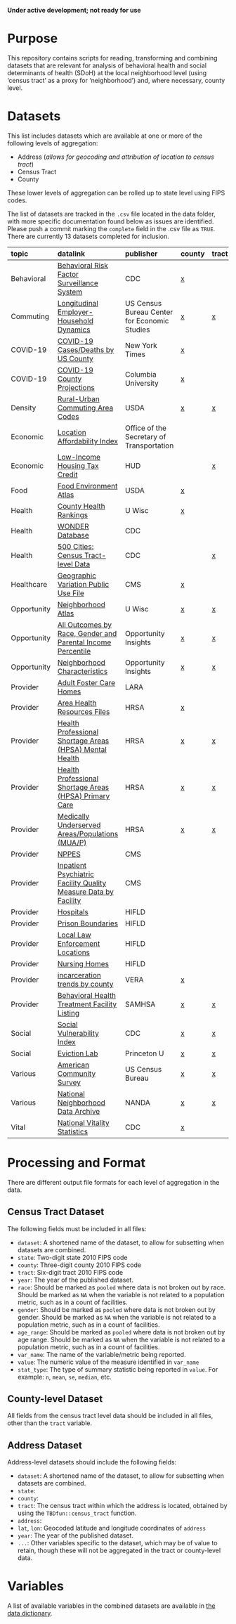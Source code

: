 **Under active development; not ready for use**

Purpose
=======

This repository contains scripts for reading, transforming and combining
datasets that are relevant for analysis of behavioral health and social
determinants of health (SDoH) at the local neighborhood level (using
‘census tract’ as a proxy for ‘neighborhood’) and, where necessary,
county level.

Datasets
========

This list includes datasets which are available at one or more of the
following levels of aggregation:

-   Address (*allows for geocoding and attribution of location to census
    tract*)
-   Census Tract
-   County

These lower levels of aggregation can be rolled up to state level using
FIPS codes.

The list of datasets are tracked in the `.csv` file located in the data
folder, with more specific documentation found below as issues are
identified. Please push a commit marking the `complete` field in the
.csv file as `TRUE`. There are currently 13 datasets completed for
inclusion.

| topic       | datalink                                                                                                                                                            | publisher                                    | county                                                                                             | tract                                                                                | address                                                                                                                                    |
|:------------|:--------------------------------------------------------------------------------------------------------------------------------------------------------------------|:---------------------------------------------|:---------------------------------------------------------------------------------------------------|:-------------------------------------------------------------------------------------|:-------------------------------------------------------------------------------------------------------------------------------------------|
| Behavioral  | [Behavioral Risk Factor Surveillance System](https://www.cdc.gov/brfss/annual_data/annual_2018.html)                                                                | CDC                                          | [x](x)                                                                                             |                                                                                      |                                                                                                                                            |
| Commuting   | [Longitudinal Employer-Household Dynamics](https://lehd.ces.census.gov/data/lodes/LODES7/LODESTechDoc7.4.pdf)                                                       | US Census Bureau Center for Economic Studies | [x](x)                                                                                             | [x](x)                                                                               |                                                                                                                                            |
| COVID-19    | [COVID-19 Cases/Deaths by US County](https://github.com/nytimes/covid-19-data)                                                                                      | New York Times                               | [x](https://raw.githubusercontent.com/nytimes/covid-19-data/master/us-counties.csv)                |                                                                                      |                                                                                                                                            |
| COVID-19    | [COVID-19 County Projections](https://github.com/SenPei-CU/COVID-19_US_Projection)                                                                                  | Columbia University                          | [x](x)                                                                                             |                                                                                      |                                                                                                                                            |
| Density     | [Rural-Urban Commuting Area Codes](https://www.ers.usda.gov/webdocs/DataFiles/53241/ruca2010revised.xlsx?v=8632.5)                                                  | USDA                                         | [x](x)                                                                                             | [x](x)                                                                               |                                                                                                                                            |
| Economic    | [Location Affordability Index](https://catalog.data.gov/dataset/location-affordability-index-all-census-counties)                                                   | Office of the Secretary of Transportation    |                                                                                                    |                                                                                      |                                                                                                                                            |
| Economic    | [Low-Income Housing Tax Credit](https://www.huduser.gov/portal/datasets/qct.html)                                                                                   | HUD                                          |                                                                                                    | [x](x)                                                                               |                                                                                                                                            |
| Food        | [Food Environment Atlas](https://www.ers.usda.gov/data-products/food-environment-atlas/data-access-and-documentation-downloads.aspx#.VEXQQPnF-mE)                   | USDA                                         | [x](x)                                                                                             |                                                                                      |                                                                                                                                            |
| Health      | [County Health Rankings](https://www.countyhealthrankings.org/explore-health-rankings/measures-data-sources/2020-measures)                                          | U Wisc                                       | [x](https://www.countyhealthrankings.org/sites/default/files/media/document/analytic_data2020.csv) |                                                                                      |                                                                                                                                            |
| Health      | [WONDER Database](https://wonder.cdc.gov/wonder/help/WONDER-API.html)                                                                                               | CDC                                          |                                                                                                    |                                                                                      |                                                                                                                                            |
| Health      | [500 Cities: Census Tract-level Data](https://www.opendatanetwork.com/dataset/chronicdata.cdc.gov/kucs-wizg)                                                        | CDC                                          |                                                                                                    | [x](x)                                                                               |                                                                                                                                            |
| Healthcare  | [Geographic Variation Public Use File](https://www.cms.gov/Research-Statistics-Data-and-Systems/Statistics-Trends-and-Reports/Medicare-Geographic-Variation/GV_PUF) | CMS                                          | [x](x)                                                                                             |                                                                                      |                                                                                                                                            |
| Opportunity | [Neighborhood Atlas](https://www.neighborhoodatlas.medicine.wisc.edu/login)                                                                                         | U Wisc                                       | [x](x)                                                                                             | [x](x)                                                                               |                                                                                                                                            |
| Opportunity | [All Outcomes by Race, Gender and Parental Income Percentile](https://opportunityinsights.org/wp-content/uploads/2019/07/Codebook-for-Table-4.pdf)                  | Opportunity Insights                         | [x](https://opportunityinsights.org/wp-content/uploads/2018/10/county_outcomes.zip)                | [x](https://opportunityinsights.org/wp-content/uploads/2018/10/tract_outcomes.zip)   |                                                                                                                                            |
| Opportunity | [Neighborhood Characteristics](https://opportunityinsights.org/wp-content/uploads/2019/07/Codebook-for-Table-9.pdf)                                                 | Opportunity Insights                         | [x](https://opportunityinsights.org/wp-content/uploads/2018/12/cty_covariates.csv)                 | [x](https://opportunityinsights.org/wp-content/uploads/2018/10/tract_covariates.csv) |                                                                                                                                            |
| Provider    | [Adult Foster Care Homes](https://www.michigan.gov/lara/0,4601,7-154-89334_63294_27717-56812--,00.html)                                                             | LARA                                         |                                                                                                    |                                                                                      | [x](https://documents.apps.lara.state.mi.us/bchs/afc_sw.txt)                                                                               |
| Provider    | [Area Health Resources Files](https://data.hrsa.gov//DataDownload/AHRF/AHRF_2018-2019.ZIP)                                                                          | HRSA                                         | [x](x)                                                                                             |                                                                                      |                                                                                                                                            |
| Provider    | [Health Professional Shortage Areas (HPSA) Mental Health](https://data.hrsa.gov//DataDownload/DD_Files/BCD_HPSA_FCT_DET_MH.csv)                                     | HRSA                                         | [x](x)                                                                                             | [x](?)                                                                               | [x](x)                                                                                                                                     |
| Provider    | [Health Professional Shortage Areas (HPSA) Primary Care](https://data.hrsa.gov//DataDownload/DD_Files/BCD_HPSA_FCT_DET_PC.csv)                                      | HRSA                                         | [x](x)                                                                                             | [x](?)                                                                               | [x](x)                                                                                                                                     |
| Provider    | [Medically Underserved Areas/Populations (MUA/P)](https://data.hrsa.gov//DataDownload/DD_Files/MUA_DET.csv)                                                         | HRSA                                         | [x](x)                                                                                             | [x](?)                                                                               | [x](x)                                                                                                                                     |
| Provider    | [NPPES](https://download.cms.gov/nppes/NPI_Files.html)                                                                                                              | CMS                                          |                                                                                                    |                                                                                      | [x](x)                                                                                                                                     |
| Provider    | [Inpatient Psychiatric Facility Quality Measure Data by Facility](https://catalog.data.gov/dataset/inpatient-psychiatric-facility-quality-measure-data-by-facility) | CMS                                          |                                                                                                    |                                                                                      | [x](https://data.medicare.gov/api/views/q9vs-r7wp/rows.csv?accessType=DOWNLOAD)                                                            |
| Provider    | [Hospitals](https://hifld-geoplatform.opendata.arcgis.com/datasets/hospitals)                                                                                       | HIFLD                                        |                                                                                                    |                                                                                      | [x](https://opendata.arcgis.com/datasets/6ac5e325468c4cb9b905f1728d6fbf0f_0.csv?outSR=%7B%22latestWkid%22%3A3857%2C%22wkid%22%3A102100%7D) |
| Provider    | [Prison Boundaries](https://hifld-geoplatform.opendata.arcgis.com/datasets/prison-boundaries)                                                                       | HIFLD                                        |                                                                                                    |                                                                                      | [x](https://opendata.arcgis.com/datasets/2d6109d4127d458eaf0958e4c5296b67_0.csv?outSR=%7B%22latestWkid%22%3A3857%2C%22wkid%22%3A102100%7D) |
| Provider    | [Local Law Enforcement Locations](https://hifld-geoplatform.opendata.arcgis.com/datasets/local-law-enforcement-locations)                                           | HIFLD                                        |                                                                                                    |                                                                                      | [x](https://opendata.arcgis.com/datasets/0d79b978d71b4654bddb6ca0f4b7f830_0.csv?outSR=%7B%22latestWkid%22%3A3857%2C%22wkid%22%3A102100%7D) |
| Provider    | [Nursing Homes](https://hifld-geoplatform.opendata.arcgis.com/datasets/nursing-homes)                                                                               | HIFLD                                        |                                                                                                    |                                                                                      | [x](https://opendata.arcgis.com/datasets/78c58035fb3942ba82af991bb4476f13_0.csv?outSR=%7B%22latestWkid%22%3A3857%2C%22wkid%22%3A102100%7D) |
| Provider    | [incarceration trends by county](https://github.com/vera-institute/incarceration_trends)                                                                            | VERA                                         | [x](x)                                                                                             |                                                                                      |                                                                                                                                            |
| Provider    | [Behavioral Health Treatment Facility Listing](https://findtreatment.samhsa.gov/locator)                                                                            | SAMHSA                                       | [x](x)                                                                                             | [x](x)                                                                               |                                                                                                                                            |
| Social      | [Social Vulnerability Index](https://svi.cdc.gov/Documents/Data/2018_SVI_Data/SVI2018Documentation.pdf)                                                             | CDC                                          | [x](https://data.cdc.gov/api/views/48va-t53r/rows.csv?accessType=DOWNLOAD)                         | [x](https://data.cdc.gov/api/views/4d8n-kk8a/rows.csv?accessType=DOWNLOAD)           |                                                                                                                                            |
| Social      | [Eviction Lab](https://data-downloads.evictionlab.org/)                                                                                                             | Princeton U                                  | [x](x)                                                                                             | [x](x)                                                                               |                                                                                                                                            |
| Various     | [American Community Survey](https://www.census.gov/data/developers/data-sets/acs-5year.html)                                                                        | US Census Bureau                             | [x](https://github.com/walkerke/tidycensus)                                                        | [x](https://github.com/walkerke/tidycensus)                                          |                                                                                                                                            |
| Various     | [National Neighborhood Data Archive](https://www.openicpsr.org/openicpsr/search/nanda/studies;jsessionid=F2AA4AF121C2321A51D5D8294EAEA0C3)                          | NANDA                                        | [x](x)                                                                                             | [x](x)                                                                               |                                                                                                                                            |
| Vital       | [National Vitality Statistics](ftp://ftp.cdc.gov/pub/Health_Statistics/NCHS/Datasets/NVSS/USALEEP/CSV/)                                                             | CDC                                          | [x](x)                                                                                             |                                                                                      |                                                                                                                                            |

Processing and Format
=====================

There are different output file formats for each level of aggregation in
the data.

Census Tract Dataset
--------------------

The following fields must be included in all files:

-   `dataset`: A shortened name of the dataset, to allow for subsetting
    when datasets are combined.
-   `state`: Two-digit state 2010 FIPS code
-   `county`: Three-digit county 2010 FIPS code
-   `tract`: Six-digit tract 2010 FIPS code
-   `year`: The year of the published dataset.
-   `race`: Should be marked as `pooled` where data is not broken out by
    race. Should be marked as `NA` when the variable is not related to a
    population metric, such as in a count of facilities.
-   `gender`: Should be marked as `pooled` where data is not broken out
    by gender. Should be marked as `NA` when the variable is not related
    to a population metric, such as in a count of facilities.
-   `age_range`: Should be marked as `pooled` where data is not broken
    out by age range. Should be marked as `NA` when the variable is not
    related to a population metric, such as in a count of facilities.
-   `var_name`: The name of the variable/metric being reported.
-   `value`: The numeric value of the measure identified in `var_name`
-   `stat_type`: The type of summary statistic being reported in
    `value`. For example: `n`, `mean`, `se`, `median`, etc.

County-level Dataset
--------------------

All fields from the census tract level data should be included in all
files, other than the `tract` variable.

Address Dataset
---------------

Address-level datasets should include the following fields:

-   `dataset`: A shortened name of the dataset, to allow for subsetting
    when datasets are combined.
-   `state`:
-   `county`:
-   `tract`: The census tract within which the address is located,
    obtained by using the `TBDfun::census_tract` function.
-   `address`:
-   `lat`, `lon`: Geocoded latitude and longitude coordinates of
    `address`
-   `year`: The year of the published dataset.
-   `...`: Other variables specific to the dataset, which may be of
    value to retain, though these will not be aggregated in the tract or
    county-level data.

Variables
=========

A list of available variables in the combined datasets are available in
[the data
dictionary](https://github.com/j-hagedorn/locals/blob/master/docs/data_dictionary.csv).
